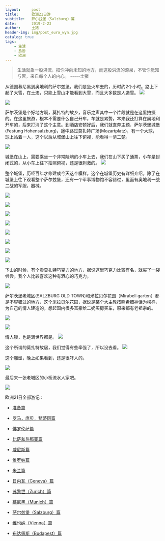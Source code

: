 ```yaml
---
layout:     post
title:      欧洲21日游
subtitle:   萨尔兹堡（Salzburg）篇
date:       2019-2-23
author:     土猪
header-img: img/post_euro_wyn.jpg
catalog: true
tags:
    - 生活
    - 旅游
    - 欧洲
---
```


> 生活就象一股洪流，把你冲向未知的地方，而这股洪流的源泉，不管你觉知与否，来自每个人的内心。 
> -----土猪




从德国慕尼黑到奥地利的萨尔兹堡，我们是坐火车去的，历时约2个小时。路上下起了大雪，在土澳，只能上雪山才能看到大雪，而且大多数是人造雪。
![](https://cdn.steemitimages.com/DQmQcBBinBuR9S73pggUmuDyL7Mu9xgHV7Cd33eesK2TR1C/image.png)

![](https://cdn.steemitimages.com/DQmfUvHRAwkGemN8V9NXMvmQHbYEs3wFVW6VsaD2oXUTKX6/image.png)

萨尔茨堡是个好地方啊，莫扎特的故乡，音乐之声其中一个片段就是在这里拍摄的。在这里旅游，根本不需要什么自己开车，车就是累赘，本来我还打算在奥地利开车的，后来打消了这个主意。到酒店安顿好后，我们就直奔主题，萨尔茨堡城堡(Festung Hohensalzburg)，途中路过莫扎特广场(Mozartplatz)，有一个大球，球上站着一人，这个以后从城堡山上往下俯视，能看得一清二楚。

![](https://cdn.steemitimages.com/DQmZ3wc44zb2RKsf7ZZraRhh9ZbZWJfRvvMcjjvSWpS1xJf/image.png)



城堡在山上，需要乘坐一个非常陡峭的小车上去，我们在山下买了通票，小车是封闭式的，从小车上往下拍照俯视，还是很刺激的。
![](https://cdn.steemitimages.com/DQmVMPVv9UhvwdZfvj3cUPGsmwVHkjKqQn685gxzpu5yudF/image.png)




整个城堡，历经百年才修建成今天这个模样，这个在城堡历史有详细介绍。除了在城堡上往下观看整个萨尔兹堡，还有一个军事博物馆不容错过，里面有奥地利一战二战的军服，器械。

![](https://cdn.steemitimages.com/DQmUuJw9teRDbKEchDCHyanTxFtdjRpgyHZ3GbE1FfaQjnU/image.png)

![](https://cdn.steemitimages.com/DQmS94rMkXjm67RZXdxuJQ6KU4eQzLr4bSRQT6te32ZsiLv/image.png)


![](https://cdn.steemitimages.com/DQmeXEdeKQvBEkWxtjPcqNaVGraxDS1QirH6djuGogWNzUy/image.png)


![](https://cdn.steemitimages.com/DQmct1Qgrk1fVFFE7LjoPhBN2zVkUSALa4vZuYKDPa1WdeG/image.png)

![](https://cdn.steemitimages.com/DQmYgnpESrtoxTG7ncxCNDcoM8b15uNyRsJsHdL6tgWFK2H/image.png)

![](https://cdn.steemitimages.com/DQmW59ycJNaksaEjKVxhKLdxVkjKjYj1LUriiT4GZz7RS4o/image.png)

![](https://cdn.steemitimages.com/DQmYXpCYGnBB4qDaHpBfhbC1fczyhoicAGTYKa6mLjS7VyF/image.png)

![](https://cdn.steemitimages.com/DQmQuGb4BuVVq5wWCekFZjAMgCjozvyEWCcAX5xfP85v9UH/image.png)

下山的时候，有个卖莫扎特巧克力的地方，据说这里巧克力比较有名，就买了一袋尝尝。我个人比较喜欢这种有酒心的巧克力。

![](https://cdn.steemitimages.com/DQmSPKFUsZLN5NVBnmNDmbvKETs5ppvC4ygfk7DJUaZLAtc/image.png)



萨尔茨堡老城区(SALZBURG OLD TOWN)和米拉贝尔花园（Mirabell garten）都是不容错过的地方，这个米拉贝尔花园，据说是某个大主教按照希腊神话为榜样，为自己的情人建造的，想起国内很多富豪给二奶买房买车，原来都有老祖宗的。

![](https://cdn.steemitimages.com/DQmdYWmynU8tkhjoWt4YynhnAvKNDRUQLXNZJuD45Argyy2/image.png)

![](https://cdn.steemitimages.com/DQmRJjr5Bkw42WagBMHGP97BeidDgww4X7ossbzbviekaey/image.png)



情人锁，也是满世界都是。
![](https://cdn.steemitimages.com/DQmULqcgDWaqfTkqCDm8T8BpAWHvCPiskh3apotzYNMMgaL/image.png)


这个所谓的莫扎特故居，我们觉得有些牵强了，所以没去看。
![](https://cdn.steemitimages.com/DQmaQSneCn59VxVvqYiW1RS75Bn42LjKAgRh8gEPRyQQMuH/image.png)

这个雕塑，晚上如果看到，还是很吓人的。

![](https://cdn.steemitimages.com/DQmbQUF9u9TpMGCdfQ3DgsupmG9YXouG1nsicqWqLfgT3VE/image.png)


最后来一张老城区的小桥流水人家吧。

![](https://cdn.steemitimages.com/DQmcmmNNgBXSCLnkgzYFR1TtUhTWacE3ZVmo8Zyf7NvPaNh/image.png)



欧洲21日全部游记：


- 
  [准备篇](http://livinginau.life/2019/02/22/%E6%AC%A7%E6%B4%B221%E6%97%A5%E6%B8%B8%E5%87%86%E5%A4%87%E7%AF%87/)


- 
  [罗马，庞贝，梵蒂冈篇](http://livinginau.life/2019/02/22/%E6%AC%A7%E6%B4%B221%E6%97%A5%E6%B8%B8%E7%BD%97%E9%A9%AC%E5%BA%9E%E8%B4%9D%E6%A2%B5%E8%92%82%E5%86%88%E7%AF%87/)
- 
  [佛罗伦萨篇](http://livinginau.life/2019/02/23/%E6%AC%A7%E6%B4%B221%E6%97%A5%E6%B8%B8%E4%BD%9B%E7%BD%97%E4%BC%A6%E8%90%A8%E7%AF%87/)

- 
  [比萨和热那亚篇](http://livinginau.life/2019/02/23/%E6%AC%A7%E6%B4%B221%E6%97%A5%E6%B8%B8%E6%AF%94%E8%90%A8%E5%92%8C%E7%83%AD%E9%82%A3%E4%BA%9A%E7%AF%87/)

- 
  [威尼斯篇](http://livinginau.life/2019/02/23/%E6%AC%A7%E6%B4%B221%E6%97%A5%E6%B8%B8%E5%A8%81%E5%B0%BC%E6%96%AF%E7%AF%87/)

- 
  [维罗纳篇](http://livinginau.life/2019/02/23/%E6%AC%A7%E6%B4%B221%E6%97%A5%E6%B8%B8%E7%BB%B4%E7%BD%97%E7%BA%B3%E7%AF%87/)

- 
  [米兰篇](http://livinginau.life/2019/02/23/%E6%AC%A7%E6%B4%B221%E6%97%A5%E6%B8%B8%E7%B1%B3%E5%85%B0%E7%AF%87/)

- 
  [日内瓦（Geneva）篇](http://livinginau.life/2019/02/23/%E6%AC%A7%E6%B4%B221%E6%97%A5%E6%B8%B8%E6%97%A5%E5%86%85%E7%93%A6%E7%AF%87/)

- 
  [苏黎世（Zurich）篇](http://livinginau.life/2019/02/23/%E6%AC%A7%E6%B4%B221%E6%97%A5%E6%B8%B8%E8%8B%8F%E9%BB%8E%E4%B8%96%E7%AF%87/)

- 
  [慕尼黑（Munich）篇](http://livinginau.life/2019/02/23/%E6%AC%A7%E6%B4%B221%E6%97%A5%E6%85%95%E5%B0%BC%E9%BB%91%E7%AF%87/)

- 
  [萨尔兹堡（Salzburg）篇](http://livinginau.life/2019/02/23/%E6%AC%A7%E6%B4%B221%E6%97%A5%E8%90%A8%E5%B0%94%E5%85%B9%E5%A0%A1%E7%AF%87/)

- 
  [维也纳（Vienna）篇](http://livinginau.life/2019/02/23/%E6%AC%A7%E6%B4%B221%E6%97%A5%E6%B8%B8%E7%BB%B4%E4%B9%9F%E7%BA%B3%E7%AF%87/)


- 
  [布达佩斯（Budapest）篇](http://livinginau.life/2019/02/23/%E6%AC%A7%E6%B4%B221%E6%97%A5%E6%B8%B8%E5%B8%83%E8%BE%BE%E4%BD%A9%E6%96%AF%E7%AF%87/)
